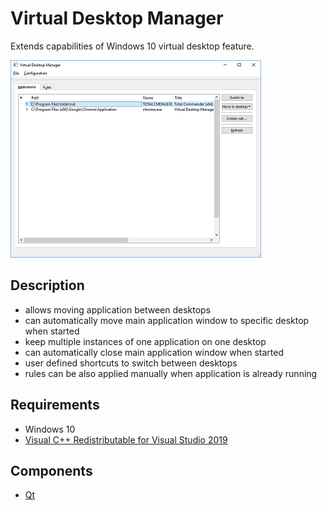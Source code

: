 # Virtual Desktop Manager

Extends capabilities of Windows 10 virtual desktop feature.

![](https://raw.githubusercontent.com/martin-kudlicka/virtual-desktop-manager/master/web/screenshot.png)

## Description
* allows moving application between desktops
* can automatically move main application window to specific desktop when started
* keep multiple instances of one application on one desktop
* can automatically close main application window when started
* user defined shortcuts to switch between desktops
* rules can be also applied manually when application is already running

## Requirements
* Windows 10
* [Visual C++ Redistributable for Visual Studio 2019](https://support.microsoft.com/en-us/help/2977003/the-latest-supported-visual-c-downloads)

## Components
* [Qt](https://www.qt.io/)
